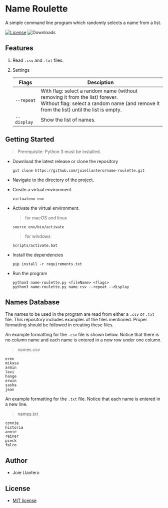 # Name Roulette
A simple command line program which randomly selects a name from a list.

[![License](http://img.shields.io/:license-mit-blue.svg?style=flat-square)](http://badges.mit-license.org)
![Downloads](https://img.shields.io/github/downloads/joiellantero/name-roulette/total?style=flat-square)

## Features

1. Read `.csv` and `.txt` files.
2. Settings
   
    | Flags        | Desciption     |
    |--------------|----------------|
    | `--repeat`   | With flag: select a random name (without removing it from the list) forever. <br> Without flag: select a random name (and remove it from the list) until the list is empty. |
    | `--display`  | Show the list of names. |

## Getting Started

> Prerequisite: Python 3 must be installed.

- Download the latest release or clone the repository
  
    ```shell
    git clone https://github.com/joiellantero/name-roulette.git
    ```

- Navigate to the directory of the project.
- Create a virtual environment.

    ```shell
    virtualenv env
    ```

- Activate the virtual environment.

    > for macOS and linux

    ```shell
    source env/bin/activate
    ```

    > for windows

    ```shell
    Scripts/activate.bat
    ```

- Install the dependencies

    ```shell
    pip install -r requirements.txt
    ```

- Run the program

    ```shell
    python3 name-roulette.py <fileName> <flags>
    python3 name-roulette.py name.csv --repeat --display
    ```

## Names Database

The names to be used in the program are read from either a `.csv` or `.txt` file. This repository includes examples of the files mentioned. Proper formatting should be followed in creating these files. 

An example formatting for the `.csv` file is shown below. Notice that there is no column name and each name is entered in a new row under one column.

> names.csv

```text
eren
mikasa
armin
levi
hange
erwin
sasha
jean
```

An example formatting for the `.txt` file. Notice that each name is entered in a new line.

> names.txt

```text
connie
historia
annie
reiner
pieck
falco
```

## Author

- Joie Llantero

## License

- [MIT license](http://opensource.org/licenses/mit-license.php)
